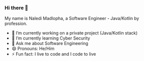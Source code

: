 ### Hi there 👋

My name is Naledi Madlopha, a Software Engineer - Java/Kotlin by profession.

- 🔭 I’m currently working on a private project (Java/Kotlin stack)
- 🌱 I’m currently learning Cyber Security
- 💬 Ask me about Software Engineering 
- 😄 Pronouns: He/Him
- ⚡ Fun fact: I live to code and I code to live

<!--
**NalediMadlopha/NalediMadlopha** is a ✨ _special_ ✨ repository because its `README.md` (this file) appears on your GitHub profile.

Here are some ideas to get you started:

- 🔭 I’m currently working on ...
- 🌱 I’m currently learning ...
- 👯 I’m looking to collaborate on ...
- 🤔 I’m looking for help with ...
- 💬 Ask me about ...
- 📫 How to reach me: ...
- 😄 Pronouns: ...
- ⚡ Fun fact: ...
-->
